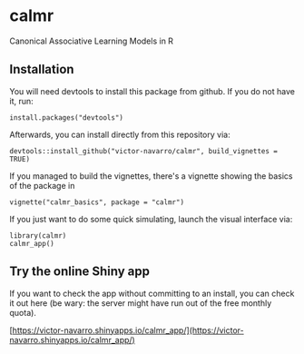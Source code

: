 # calmr

Canonical Associative Learning Models in R

## Installation

You will need devtools to install this package from github. If you do not have it, run:

`install.packages("devtools")`

Afterwards, you can install directly from this repository via:

`devtools::install_github("victor-navarro/calmr", build_vignettes = TRUE)`

If you managed to build the vignettes, there's a vignette showing the basics of the package in

`vignette("calmr_basics", package = "calmr")`

If you just want to do some quick simulating, launch the visual interface via:

```
library(calmr)
calmr_app()
```

## Try the online Shiny app

If you want to check the app without committing to an install, you can check it out here (be wary: the server might have run out of the free monthly quota).

[https://victor-navarro.shinyapps.io/calmr_app/](https://victor-navarro.shinyapps.io/calmr_app/)

